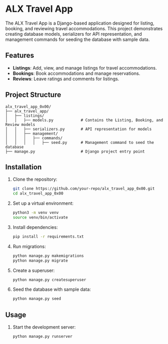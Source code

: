 # ALX Travel App

The ALX Travel App is a Django-based application designed for listing, booking, and reviewing travel accommodations. This project demonstrates creating database models, serializers for API representation, and management commands for seeding the database with sample data.

## Features

-   **Listings**: Add, view, and manage listings for travel accommodations.
-   **Bookings**: Book accommodations and manage reservations.
-   **Reviews**: Leave ratings and comments for listings.

## Project Structure

```
alx_travel_app_0x00/
├── alx_travel_app/
│   ├── listings/
│   │   ├── models.py            # Contains the Listing, Booking, and Review models
│   │   ├── serializers.py       # API representation for models
│   │   ├── management/
│   │   │   ├── commands/
│   │   │   │   ├── seed.py      # Management command to seed the database
├── manage.py                    # Django project entry point
```

## Installation

1. Clone the repository:

    ```bash
    git clone https://github.com/your-repo/alx_travel_app_0x00.git
    cd alx_travel_app_0x00
    ```

2. Set up a virtual environment:

    ```bash
    python3 -m venv venv
    source venv/bin/activate
    ```

3. Install dependencies:

    ```bash
    pip install -r requirements.txt
    ```

4. Run migrations:

    ```bash
    python manage.py makemigrations
    python manage.py migrate
    ```

5. Create a superuser:

    ```bash
    python manage.py createsuperuser
    ```

6. Seed the database with sample data:
    ```bash
    python manage.py seed
    ```

## Usage

1. Start the development server:
    ```bash
    python manage.py runserver
    ```
